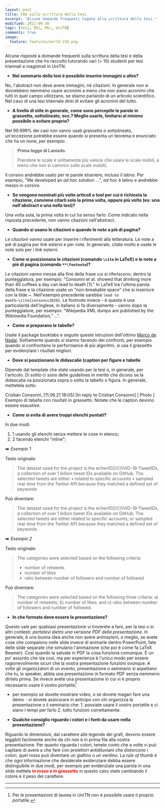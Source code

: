 ```yaml
---
layout: post
title: FAQ sulla scrittura della tesi
excerpt: "Alcune domande frequenti legate alla scrittura della tesi."
modified: 2021-09-30
tags: [tesi, BSc, MSc, UniTN]
comments: true
image:
  feature: features/world-216.png
---
```


Alcune risposte a domande frequenti sulla scrittura della tesi e della presentazione che ho raccolto tutorando vari (> 10) studenti per tesi triennali e magistrali in UniTN.

* __Nel sommario della tesi è possibile inserire immagini o altro?__

No, l'abstract non deve avere immagini, né citazioni. In generale non si dovrebbero nemmeno usare acronimi a meno che non siano acronimi che tutti in quel campo utilizzano, se stiamo parlando di un articolo scientifico. Nel caso di una tesi triennale direi di evitare gli acronimi del tutto.

* __A livello di stile in generale, come sono percepite le parole in grassetto, sottolineato, ecc.? Meglio usarle, limitarsi al minimo possibile o evitare proprio?__

Nel 99.999% dei casi non vanno usati grassetto o sottolineato, un'eccezione potrebbe essere quando si presenta un teorema e enunciato che ha un none, per esempio:
> __Prima legge di Laniado.__
>
> Prendere le scale è solitamente più veloce che usare le scale mobili, a meno che non si cammini sulle scale mobili).

Il corsivo andrebbe usato per le parole straniere, incluso il latino. Per esempio, "We developed an _ad hoc_ solution ...", _ad hoc_ è latino e andrebbe messo in corsivo.

* __Se vengono nominati più volte articoli o tool per cui è richiesta la citazione, conviene citarli solo la prima volta, oppure più volte (es: una nell'abstract e una nella tesi)?__

Una volta sola, la prima volta in cui ha senso farlo. Come indicato nella risposta precedente, non vanno citazioni nell'abstract.

* __Quando si usano le citazioni e quando le note a piè di pagina?__

Le citazioni vanno usate per inserire i riferimenti alla letteratura. Le note a pié di pagina per link esterni e per note. In generale, citate molto e usate le note solo per i link esterni.

* __Come si posizionano le citazioni (comando `\cite` in LaTeX) e le note a piè di pagina (comando `**\footnote`)?__

Le citazioni vanno messe alla fine della frase cui si riferiscono, dentro la punteggiatura, per esempio: "Consonni et al. showed that drinking more than 40 coffees a day can lead to death [1]." In LaTeX tra l'ultima parola della frase e la citazione usate un "non-breakable space" che si inserisce con la tilde ~. Nell'esempio precedente sarebbe `lead to death~\cite{consonni2020}`. Le footnote invece - è questa è una particolarità dell'inglese, in italiano si fa diversamente - vanno dopo la punteggiature, per esempio: "Wikipedia XML dumps are published by the Wikimedia Foundation,¹ ...".

* __Come si preparano le tabelle?__

Usate il package booktabs e seguite queste istruzioni dell'ottimo [Marco de Nadai](https://www.marcodena.it/blog/professional-paper-writing-in-latex-2016/). Solitamente quando si stanno facendo dei confronti, per esempio quando si confrontano le performance di più algoritmi, si usa il grassetto per evidenziare i risultati migliori.

* __Dove si posizionano le didascalie (caption per figure e tabelle__

Dipende dal template che state usando per la tesi o, in generale, per l'articolo. Di solito ci sono delle guidelines in merito che dicono se la didascalia va posizionata sopra o sotto la tabello o figura. In generale, mettetela sotto.

Cristian Consonni, [11.06.21 18:05]
[In reply to Cristian Consonni]
[ Photo ]
Esempio di tabella con risultati in grassetto. Notate che le caption devono essere esaustive.

* __Come si evita di avere troppi elenchi puntati?__

In due modi:
1. 1 usando gli elenchi senza mettere le cose in elenco;
2. 2 facendo elenchi "inline";

⮕ _Esempio 1_

Testo originale:

> The dataset used for the project is the echen102/COVID-19-TweetIDs, a collection of over 1 billion tweet IDs available on GitHub. The selected tweets are either
>• related to specific accounts
>• sampled real-time from the Twitter API because they matched a defined set of keywords

Può diventare:

> The dataset used for the project is the echen102/COVID-19-TweetIDs, a collection of over 1 billion tweet IDs available on GitHub. The selected tweets are either related to specific accounts; or sampled real-time from the Twitter API because they matched a defined set of keywords.

⮕  _Esempio 2_

Testo originale:

> The categories were selected based on the following criteria:
> * number of retweets
> * number of likes
> * ratio between number of followers and number of followed

Può diventare:

> The categories were selected based on the following three criteria: a) number of retweets; b) number of likes; and c) ratio between number of followers and number of followed.

* __In che formato deve essere la presentazione?__

Questo vale per qualsiasi presentazione vi troverete a fare, per la tesi o in altri contesti: _portatevi dietro una versione PDF della presentazione_.
In generale, è una buona idea anche non avere animazioni, o meglio, se avete cose che compaiono nelle slide invece di animarle dentro PowerPoint, fate delle slide separate che simulano l'animazione (che poi è come fa LaTeX Beamer). Così quando la salvate in PDF la cosa funziona comunque. È un po' assurdo che sia così, ma per esperienza è l'unico modo per essere ragionevolmente sicuri che la vostra presentazione funzioni ovunque. A volte gli organizzatori di un evento, presentazione o seminario si aspettano che tu, lo speaker, abbia una presentazione in formato PDF senza nemmeno dirtelo prima.
Se invece avete una presentazione in cui vi è proprio necessario usare il vostro portatile[^1]
- per esempio se dovete mostrare video, o se dovete magari fare una demo - vi dovete assicurare in anticipo con chi organizza la presentazione o il seminario che: 1. possiate usare il vostro portatile e ci siano i tempi per farlo 2. tutto funzioni correttamente.

* __Qualche consiglio riguardo i colori e i fonti  da usare nella presentazione?__

Riguardo le dimensioni, dal carattere alle legende dei grafi, devono essere leggibili facilmente anche da chi non è in prima fila alla vostra presentazione.
Per quanto riguarda i colori, tenete conto che a volte vi può capitare di avere a che fare con proiettori antidiluviani che distorcono i colori, quel rosso può diventare un giallino o un verdino. La _rule of thumb_ è che ogni informazione che desiderate evidenziare debba essere distinguibile in due modi, per esempio per evidenziale una parola in una slide mettela <span style="color:red">__in rosso e in grassetto__</span> in questo caso state cambiando il colore e il peso del carattere.

---

[^1]: Per le presentazioni di laurea in UniTN non è possibile usare il proprio portatile.